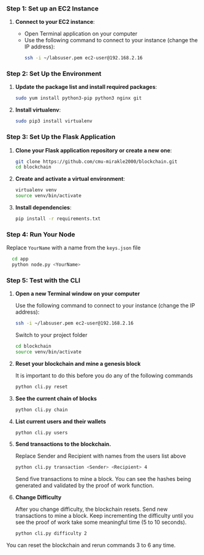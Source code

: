 

### Step 1: Set up an EC2 Instance

1. **Connect to your EC2 instance**:

   - Open Terminal application on your computer
   - Use the following command to connect to your instance (change the IP address):
     ```bash
     ssh -i ~/labsuser.pem ec2-user@192.168.2.16
     ```

### Step 2: Set Up the Environment
1. **Update the package list and install required packages**:
   ```bash
   sudo yum install python3-pip python3 nginx git
   ```
   
2. **Install virtualenv**:
   ```bash
   sudo pip3 install virtualenv
   ```

### Step 3: Set Up the Flask Application
1. **Clone your Flask application repository or create a new one**:
   ```bash
   git clone https://github.com/cmu-mirakle2000/blockchain.git
   cd blockchain
   ```

2. **Create and activate a virtual environment**:
   ```bash
   virtualenv venv
   source venv/bin/activate
   ```

3. **Install dependencies**:
   
   ```bash
   pip install -r requirements.txt
   ```

### Step 4: Run Your Node

Replace `YourName` with a name from the `keys.json` file

   ```bash
     cd app
     python node.py <YourName>
   ```

### Step 5: Test with the CLI



1. **Open a new Terminal window on your computer**
   
   Use the following command to connect to your instance (change the IP address):
     ```bash
     ssh -i ~/labsuser.pem ec2-user@192.168.2.16
     ```
   Switch to your project folder
      ```bash
      cd blockchain
      source venv/bin/activate
      ```
2. **Reset your blockchain and mine a genesis block**
   
   It is important to do this before you do any of the following commands

      ```bash 
      python cli.py reset
      ```
3. **See the current chain of blocks**
      ```bash
      python cli.py chain
      ```
4. **List current users and their wallets**
      ```bash
      python cli.py users
      ```
5. **Send transactions to the blockchain.**

   Replace Sender and Recipient with names from the users list above
      ```bash
      python cli.py transaction <Sender> <Recipient> 4
      ```
   Send five transactions to mine a block. You can see the hashes being generated and validated by the proof of work function. 

6. **Change Difficulty**
   
   After you change difficulty, the blockchain resets. Send new transactions to mine a block. Keep incrementing the difficulty until you see the proof of work take some meaningful time (5 to 10 seconds). 
      ```bash
      python cli.py difficulty 2
      ```

You can reset the blockchain and rerun commands 3 to 6 any time. 


